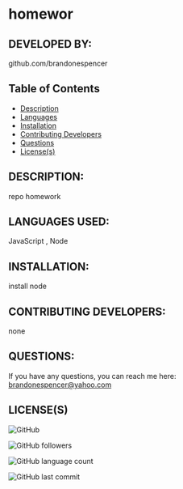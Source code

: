 
  # homewor
  ## DEVELOPED BY: 
github.com/brandonespencer
  ## Table of Contents
  * [Description](#description:)
  * [Languages](#languages-used:)
  * [Installation](#installation:)
  * [Contributing Developers](#contributing-developers:)
  * [Questions](#questions:)
  * [License(s)](#license(s):)
  
  ## DESCRIPTION:
repo homework
  ## LANGUAGES USED:
 JavaScript , Node 
  ## INSTALLATION:
install node
  ## CONTRIBUTING DEVELOPERS:
none
  ## QUESTIONS:
If you have any questions, you can reach me here: brandonespencer@yahoo.com
  ## LICENSE(S)

  
![GitHub](https://img.shields.io/github/license/brandonespencer/homewor)
  
![GitHub followers](https://img.shields.io/github/followers/brandonespencer?label=GitHub%20Followers&logo=Github&?style=social)
  
![GitHub language count](https://img.shields.io/github/languages/count/brandonespencer/homewor?logo=GitHub)
  
![GitHub last commit](https://img.shields.io/github/last-commit/brandonespencer/homewor)
  